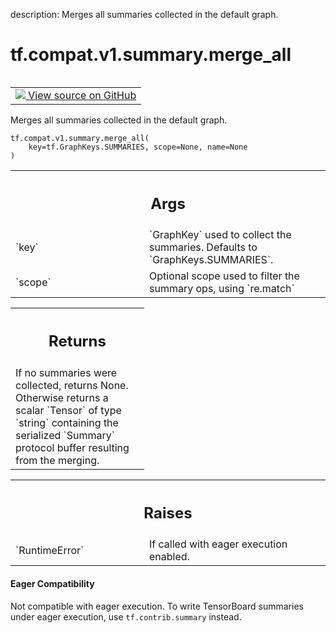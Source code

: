 description: Merges all summaries collected in the default graph.

<div itemscope itemtype="http://developers.google.com/ReferenceObject">
<meta itemprop="name" content="tf.compat.v1.summary.merge_all" />
<meta itemprop="path" content="Stable" />
</div>

# tf.compat.v1.summary.merge_all

<!-- Insert buttons and diff -->

<table class="tfo-notebook-buttons tfo-api nocontent" align="left">
<td>
  <a target="_blank" href="https://github.com/tensorflow/tensorflow/blob/r2.2/tensorflow/python/summary/summary.py#L376-L406">
    <img src="https://www.tensorflow.org/images/GitHub-Mark-32px.png" />
    View source on GitHub
  </a>
</td>
</table>



Merges all summaries collected in the default graph.

<pre class="devsite-click-to-copy prettyprint lang-py tfo-signature-link">
<code>tf.compat.v1.summary.merge_all(
    key=tf.GraphKeys.SUMMARIES, scope=None, name=None
)
</code></pre>



<!-- Placeholder for "Used in" -->


<!-- Tabular view -->
 <table class="responsive fixed orange">
<colgroup><col width="214px"><col></colgroup>
<tr><th colspan="2"><h2 class="add-link">Args</h2></th></tr>

<tr>
<td>
`key`
</td>
<td>
`GraphKey` used to collect the summaries.  Defaults to
`GraphKeys.SUMMARIES`.
</td>
</tr><tr>
<td>
`scope`
</td>
<td>
Optional scope used to filter the summary ops, using `re.match`
</td>
</tr>
</table>



<!-- Tabular view -->
 <table class="responsive fixed orange">
<colgroup><col width="214px"><col></colgroup>
<tr><th colspan="2"><h2 class="add-link">Returns</h2></th></tr>
<tr class="alt">
<td colspan="2">
If no summaries were collected, returns None.  Otherwise returns a scalar
`Tensor` of type `string` containing the serialized `Summary` protocol
buffer resulting from the merging.
</td>
</tr>

</table>



<!-- Tabular view -->
 <table class="responsive fixed orange">
<colgroup><col width="214px"><col></colgroup>
<tr><th colspan="2"><h2 class="add-link">Raises</h2></th></tr>

<tr>
<td>
`RuntimeError`
</td>
<td>
If called with eager execution enabled.
</td>
</tr>
</table>




#### Eager Compatibility
Not compatible with eager execution. To write TensorBoard
summaries under eager execution, use `tf.contrib.summary` instead.

